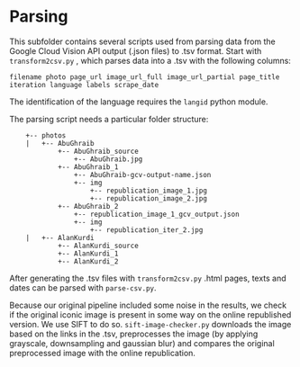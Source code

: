 # Parsing

This subfolder contains several scripts used from parsing data from the Google Cloud Vision API output (.json files) to .tsv format. Start with ```transform2csv.py``` , which parses data into a .tsv with the following columns:

```filename photo page_url image_url_full image_url_partial page_title iteration language labels scrape_date```

The identification of the language requires the ```langid``` python module.

The parsing script needs a particular folder structure:

```
    +-- photos
    |   +-- AbuGhraib
            +-- AbuGhraib_source
                +-- AbuGhraib.jpg
            +-- AbuGhraib_1
                +-- AbuGhraib-gcv-output-name.json
                +-- img
                    +-- republication_image_1.jpg
                    +-- republication_image_2.jpg
            +-- AbuGhraib_2
                +-- republication_image_1_gcv_output.json
                +-- img
                    +-- republication_iter_2.jpg
    |   +-- AlanKurdi
            +-- AlanKurdi_source
            +-- AlanKurdi_1
            +-- AlanKurdi_2
```

After generating the .tsv files with ```transform2csv.py``` .html pages, texts and dates can be parsed with ```parse-csv.py```. 

Because our original pipeline included some noise in the results, we check if the original iconic image is present in some way on the online republished version. We use SIFT to do so. ```sift-image-checker.py``` downloads the image based on the links in the .tsv, preprocesses the image (by applying grayscale, downsampling and gaussian blur) and compares the original preprocessed image with the online republication.
